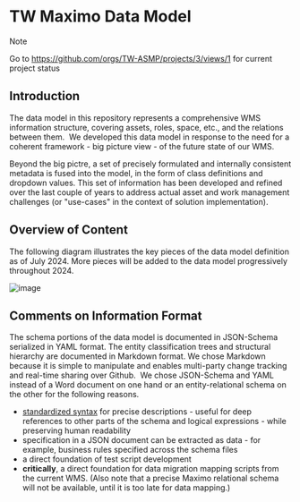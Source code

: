 # TW Maximo Data Model 
> [!NOTE]
> Go to https://github.com/orgs/TW-ASMP/projects/3/views/1 for current project status

## Introduction

The data model in this repository represents a comprehensive WMS information structure, covering assets, roles, space, etc., and the relations between them.  We developed this data model in response to the need for a coherent framework - big picture view - of the future state of our WMS.  

Beyond the big pictre, a set of precisely formulated and internally consistent metadata is fused into the model, in the form of class definitions and dropdown values. This set of information has been developed and refined over the last couple of years to address actual asset and work management challenges (or "use-cases" in the context of solution implementation).

## Overview of Content

The following diagram illustrates the key pieces of the data model definition as of July 2024. More pieces will be added to the data model progressively throughout 2024. 

![image](https://github.com/user-attachments/assets/84ad15b7-4f7d-45b5-a20e-bdf5810d21c7)


## Comments on Information Format

The schema portions of the data model is documented in JSON-Schema serialized in YAML format. The entity classification trees and structural hierarchy are documented in Markdown format. We chose Markdown because it is simple to manipulate and enables multi-party change tracking and real-time sharing over Github.  We chose JSON-Schema and YAML instead of a Word document on one hand or an entity-relational schema on the other for the following reasons.

* [standardized syntax](https://json-schema.org/overview/what-is-jsonschema) for precise descriptions - useful for deep references to other parts of the schema and logical expressions - while preserving human readability
* specification in a JSON document can be extracted as data - for example, business rules specified across the schema files
* a direct foundation of test script development
* **critically**, a direct foundation for data migration mapping scripts from the current WMS. (Also note that a precise Maximo relational schema will not be available, until it is too late for data mapping.) 
